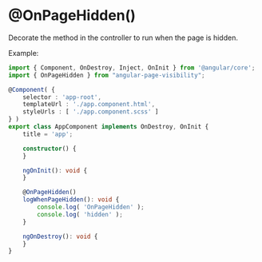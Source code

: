 # @OnPageHidden()

Decorate the method in the controller to run when the page is hidden.

Example:

```ts
import { Component, OnDestroy, Inject, OnInit } from '@angular/core';
import { OnPageHidden } from "angular-page-visibility";

@Component( {
    selector : 'app-root',
    templateUrl : './app.component.html',
    styleUrls : [ './app.component.scss' ]
} )
export class AppComponent implements OnDestroy, OnInit {
    title = 'app';

    constructor() {
    }

    ngOnInit(): void {
    }

    @OnPageHidden()
    logWhenPageHidden(): void {
        console.log( 'OnPageHidden' );
        console.log( 'hidden' );
    }

    ngOnDestroy(): void {
    }
}
```
